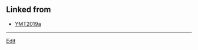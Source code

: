 ## Linked from

* [YMT2019a](YMT2019a.md)


----
[Edit](https://github.com/vitroid/vitroid.github.io/blob/master/MD/aqueoussolution.md)
